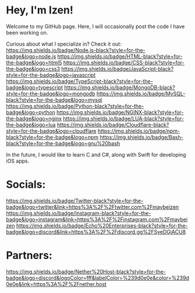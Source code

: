 # Hey, I'm Izen!

Welcome to my GitHub page. Here, I will occasionally post the code I have been working on.

Curious about what I specialize in? Check it out:
https://img.shields.io/badge/Node.js-black?style=for-the-badge&logo=node.js https://img.shields.io/badge/HTML-black?style=for-the-badge&logo=html5 https://img.shields.io/badge/CSS-black?style=for-the-badge&logo=css3 https://img.shields.io/badge/JavaScript-black?style=for-the-badge&logo=javascript https://img.shields.io/badge/TypeScript-black?style=for-the-badge&logo=typescript
 https://img.shields.io/badge/MongoDB-black?style=for-the-badge&logo=mongodb https://img.shields.io/badge/MySQL-black?style=for-the-badge&logo=mysql https://img.shields.io/badge/Python-black?style=for-the-badge&logo=python https://img.shields.io/badge/NGINX-black?style=for-the-badge&logo=nginx https://img.shields.io/badge/LUA-black?style=for-the-badge&logo=lua https://img.shields.io/badge/Cloudflare-black?style=for-the-badge&logo=cloudflare https://img.shields.io/badge/npm-black?style=for-the-badge&logo=npm https://img.shields.io/badge/Bash-black?style=for-the-badge&logo=gnu%20bash

In the future, I would like to learn C and C#, along with Swift for developing iOS apps.

# Socials:
https://img.shields.io/badge/Twitter-black?style=for-the-badge&logo=twitter&link=https%3A%2F%2Ftwitter.com%2Fmaybeizen https://img.shields.io/badge/Instagram-black?style=for-the-badge&logo=instagram&link=https%3A%2F%2Finstagram.com%2Fmaybeizen https://img.shields.io/badge/Echo%20Enterprises-black?style=for-the-badge&logo=discord&link=https%3A%2F%2Fdiscord.gg%2FSyeDGjACU8

# Partners:
https://img.shields.io/badge/Nether%20Host-black?style=for-the-badge&logo=discord&logoColor=fff&labelColor=%239d0e0e&color=%239d0e0e&link=https%3A%2F%2Fnether.host
